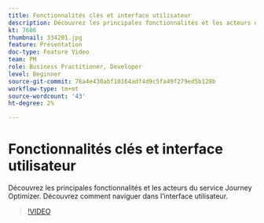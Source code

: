 ```yaml
---
title: Fonctionnalités clés et interface utilisateur
description: Découvrez les principales fonctionnalités et les acteurs du service Journey Optimizer. Découvrez comment naviguer dans l’interface utilisateur.
kt: 7606
thumbnail: 334201.jpg
feature: Présentation
doc-type: Feature Video
team: PM
role: Business Practitioner, Developer
level: Beginner
source-git-commit: 76a4e430abf10164adf4d9c5fa49f279ed5b128b
workflow-type: tm+mt
source-wordcount: '43'
ht-degree: 2%

---
```



# Fonctionnalités clés et interface utilisateur

Découvrez les principales fonctionnalités et les acteurs du service Journey Optimizer. Découvrez comment naviguer dans l’interface utilisateur.

>[!VIDEO](https://video.tv.adobe.com/v/334201?quality=12)
